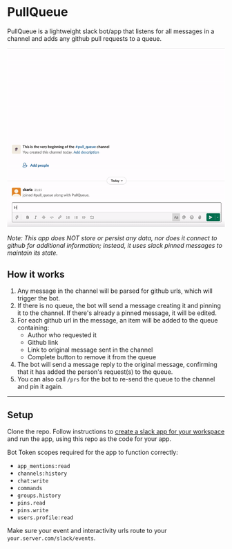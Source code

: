 # PullQueue

PullQueue is a lightweight slack bot/app that listens for all messages in a channel and adds any github pull requests to a queue.

![PullQueue demo](preview/pullqueue.gif)

*Note: This app does NOT store or persist any data, nor does it connect to github for additional information; instead, it uses slack pinned messages to maintain its state.*

## How it works
1. Any message in the channel will be parsed for github urls, which will trigger the bot.
2. If there is no queue, the bot will send a message creating it and pinning it to the channel. If there's already a pinned message, it will be edited.
3. For each github url in the message, an item will be added to the queue containing:
    - Author who requested it
    - Github link
    - Link to original message sent in the channel
    - Complete button to remove it from the queue
4. The bot will send a message reply to the original message, confirming that it has added the person's request(s) to the queue.
5. You can also call `/prs` for the bot to re-send the queue to the channel and pin it again.

---

## Setup

Clone the repo. Follow instructions to [create a slack app for your workspace](https://api.slack.com/start/building/bolt-python) and run the app, using this repo as the code for your app.

Bot Token scopes required for the app to function correctly:
- `app_mentions:read`
- `channels:history`
- `chat:write`
- `commands`
- `groups.history`
- `pins.read`
- `pins.write`
- `users.profile:read`

Make sure your event and interactivity urls route to your `your.server.com/slack/events`.
